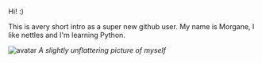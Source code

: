 Hi! :)

This is avery short intro as a super new github user. My name is Morgane, I like nettles and I'm learning Python.

![avatar](https://github.com/morgane-ortic/morgane-ortic/assets/163154954/204a8183-5257-4aee-bdfd-7c7fd606d8e3)
*A slightly unflattering picture of myself*


<!--
**morgane-ortic/morgane-ortic** is a ✨ _special_ ✨ repository because its `README.md` (this file) appears on your GitHub profile.

Here are some ideas to get you started:

- 🔭 I’m currently working on ...
- 🌱 I’m currently learning ...![avatar](https://github.com/morgane-ortic/morgane-ortic/assets/163154954/f1bffdf9-6445-4774-94c4-e6ecf5b40983)

- 👯 I’m looking to collaborate on ...
- 🤔 I’m looking for help with ...
- 💬 Ask me about ...
- 📫 How to reach me: ...
- 😄 Pronouns: ...
- ⚡ Fun fact: ...
-->
